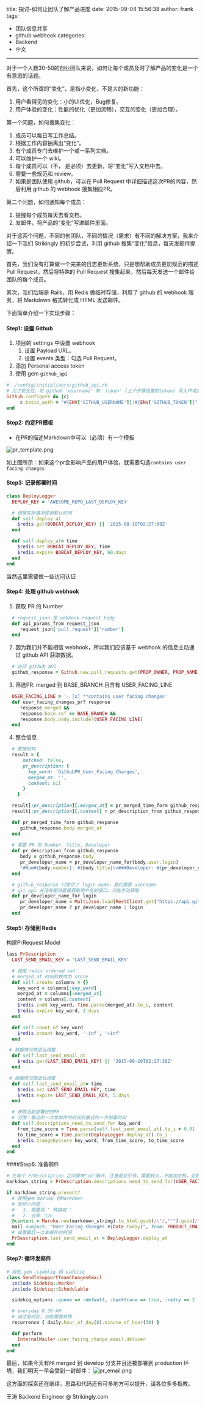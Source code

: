 title: 探讨-如何让团队了解产品进度
date: 2015-09-04 15:56:38
author: frank
tags:
- 团队信息共享
- github webhook
categories:
- Backend
- 中文

---

对于一个人数30-50的创业团队来说，如何让每个成员及时了解产品的变化是一个有意思的话题。

首先，这个所谓的“变化”，是指小变化，不是大的新功能：

1. 用户看得见的变化：小的UI优化，Bug修复。
2. 用户体验的变化：性能的优化（更加流畅），交互的变化（更加合理）。

第一个问题，如何搜集变化：

1. 成员可以每日写工作总结。
 1. 根据工作内容抽离出“变化”。
 2. 有个成员专门去维护一个或一系列文档。
2. 可以维护一个 wiki。
  1. 每个成员可以（不， 是必须）去更新，将“变化”写入文档中去。
  2. 需要一些规范和 review。
3. 如果是团队使用 github，可以在 Pull Request 中详细描述这次PR的内容，然后利用 github 的 webhook 搜集相应PR。

第二个问题，如何通知每个成员：
1. 提醒每个成员每天去看文档。
2. 发邮件，将产品的“变化”写进邮件里面。

对于这两个问题，不同的创团队，不同的情况（需求）有不同的解决方案，我来介绍一下我们 Strikingly 的初步尝试，利用 github 搜集“变化”信息，每天发邮件提醒。

首先，我们没有打算做一个完美的日志更新系统，只是想帮助成员更加规范的描述 Pull Request，然后将特殊的 Pull Request 搜集起来，然后每天发送一个邮件给团队的每个成员。

其次，我们后端是 Rails，用 Redis 做临时存储，利用了 github 的 webhook 服务，将 Markdown 格式转化成 HTML 发送邮件。

下面简单介绍一下实现步骤：

#### Step1: 设置 Github
1. 项目的 settings 中设置 webhook
    1. 设置 Payload URL。
    2. 设置 events 类型：勾选 Pull Request。
2. 添加 Personal access token
3. 使用 gem `github_api`
```ruby
# ./config/initializers/github_api.rb
# 为了安全性，将 github 'username' 和 'token' (上个步骤设置的token) 写入环境变量
Github.configure do |c|
     c.basic_auth = "#{ENV['GITHUB_USERNAME']}:#{ENV['GITHUB_TOKEN']}"
end
``` 

#### Step2: 约定PR模板
- 在PR的描述Markdown中可以（必须）有一个模板
  
![pr_template.png](http://upload-images.jianshu.io/upload_images/17174-db041acc9c2e8fab.png?imageMogr2/auto-orient/strip%7CimageView2/2/w/1240)

如上图所示：如果这个pr会影响产品的用户体验，就需要勾选`contains user facing changes`

#### Step3: 记录部署时间
```ruby
class DeployLogger
  DEPLOY_KEY = 'AWESOME_REPO_LAST_DEPLOY_KEY'

  # 根据实际情况使用默认时间
  def self.deploy_at
    $redis.get(BOBCAT_DEPLOY_KEY) || '2015-08-10T02:27:38Z'
  end

  def self.deploy_at= time
    $redis.set BOBCAT_DEPLOY_KEY, time
    $redis.expire BOBCAT_DEPLOY_KEY, 60.days
  end
end
```
当然这里需要做一些访问认证

#### Step4: 处理 github webhook

1. 获取 PR 的 Number
  ```ruby
    # request_json 是 webhook request body
    def api_params_from request_json
       request_json['pull_request']['number']
    end
  ```

2. 因为我们并不能相信 webhook，所以我们应该基于 webhook 的信息主动通过 github API 获取数据。
  ```ruby
    # 访问 github API
    github_response = Github.new.pull_requests.get(PROP_OWNER, PROP_NAME, pr_num)
  ```

3. 筛选PR: merged 到 BASE_BRANCH 且含有 USER_FACING_LINE
  ```ruby
    USER_FACING_LINE = '- [x] **contains user facing changes'
    def user_facing_changes_pr? response
       response.merged &&
       response.base.ref == BASE_BRANCH &&
       response.body.body.include?(USER_FACING_LINE)
    end
  ```

4. 整合信息
  ```ruby
    # 数据结构
    result = {
        matched: false,
        pr_description: {
          key_word: 'GithubPR_User_Facing_Changes',
          merged_at: '',
          content: nil
        }
      }

    result[:pr_description][:merged_at] = pr_merged_time_form github_response
    result[:pr_description][:content] = pr_description_from github_response

    def pr_merged_time_form github_response
       github_response.body.merged_at
    end
    
    # 需要 PR 的 Number, Title, Developer
    def pr_description_from github_response
       body = github_response.body
       pr_developer_name = pr_developer_name_for(body.user.login)
       "#Num#{body.number}: #{body.title}\n###Developer: #{pr_developer_name}\n#{body.body}"
    end

    # github_response 只提供了 login name，我们需要 username
    # git_api 并没有提供直接获取用户名的接口，只能手动获取
    def pr_developer_name_for login
       pr_developer_name = MultiJson.load(RestClient.get("https://api.github.com/users/#{login}").body)['name']
       pr_developer_name ? pr_developer_name : login
    end
  ```

#### Step5: 存储到 Redis
构建PrRequest Model
```ruby
lass PrDescription
  LAST_SEND_EMAIL_KEY = 'LAST_SEND_EMAIL_KEY'

  # 使用 redis ordered set
  # merged_at 时间秒数作为 score
  def self.create columns = {}
    key_word = columns[:key_word]
    merged_at = columns[:merged_at]
    content = columns[:content]
    $redis.zadd key_word, Time.parse(merged_at).to_i, content
    $redis.expire key_word, 2.days
  end

  def self.count_of key_word
    $redis.zcount key_word, '-inf', '+inf'
  end

 # 根据情况做适当调整
  def self.last_send_email_at
    $redis.get(LAST_SEND_EMAIL_KEY) || '2015-08-10T02:27:38Z'
  end

 # 根据情况做适当调整
  def self.last_send_email_at= time
    $redis.set LAST_SEND_EMAIL_KEY, time
    $redis.expire LAST_SEND_EMAIL_KEY, 5.days
  end

  # 获取当前部署好的PR
  # 范围：最近的一次发邮件的时间到最近的一次部署时间
  def self.descriptions_need_to_send_for key_word
    from_time_score = Time.parse(self.last_send_email_at).to_i + 0.01
    to_time_score = Time.parse(DeployLogger.deploy_at).to_i
    $redis.zrangebyscore key_word, from_time_score, to_time_score
  end
end
```

####Step6: 准备邮件
```ruby
# 在每个 PrDescription 之间要用"\n"隔开，注意是双引号，需要转义，不能加空格，会影响 Markdown 的转化
markdown_string = PrDescription.descriptions_need_to_send_for(USER_FACING_CHANGES_KEY).join("\n")

if markdown_string.present?
  # 使用gem maruku 将Markdown
  # 有些小问题：
  #   1. 需要将 " 转换成 '
  #   2. 去除 '\n'
  @content = Maruku.new(markdown_string).to_html.gsub(/\"/,"'").gsub(/\n/, '').html_safe
  mail subject: "User Facing Changes #{Date.today}", from: PRODUCT_EMAIL, to: TEAM_EMAIL
  # 设置最后一次发邮件的时间
  PrDescription.last_send_email_at = DeployLogger.deploy_at
end
```

#### Step7: 循环发邮件
```ruby
# 用到 gem：sidekiq 和 sidetiq
class SendToSupportTeamChangesEmail
  include Sidekiq::Worker
  include Sidetiq::Schedulable

  sidekiq_options :queue => :default, :backtrace => true, :retry => 2

  # everyday 8:30 AM 
  # 请注意时区，可能需要转换
  recurrence { daily.hour_of_day(8).minute_of_hour(30) }

  def perform
    InternalMailer.user_facing_change_email.deliver
  end
end
```
最后，如果今天有`PR` merged 到 develop 分支并且还被部署到 production 环境，我们明天一早会受到一封邮件：
![pr_email.png](http://upload-images.jianshu.io/upload_images/17174-e5c3a2d58b4480d7.png?imageMogr2/auto-orient/strip%7CimageView2/2/w/1240)


这方面的探索还在继续，思路和代码还有可多地方可以提升，请各位多多指教。

王涛
Backend Engineer @ Strikingly.com
   
